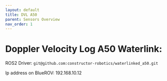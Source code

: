 ```yaml
---
layout: default
title: DVL A50
parent: Sensors Overview
nav_order: 1
---
```


# Doppler Velocity Log A50 Waterlink:

ROS2 Driver: `git@github.com:constructor-robotics/waterlinked_a50.git`


Ip address on BlueROV: 192.168.10.12

